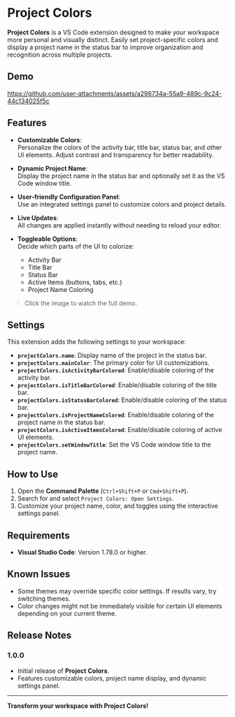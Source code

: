 # Project Colors

**Project Colors** is a VS Code extension designed to make your workspace more personal and visually distinct. Easily set project-specific colors and display a project name in the status bar to improve organization and recognition across multiple projects.

## Demo
https://github.com/user-attachments/assets/a298734a-55a9-489c-9c24-44c134025f5c

## Features

- **Customizable Colors**:  
  Personalize the colors of the activity bar, title bar, status bar, and other UI elements. Adjust contrast and transparency for better readability.
  
- **Dynamic Project Name**:  
  Display the project name in the status bar and optionally set it as the VS Code window title.

- **User-friendly Configuration Panel**:  
  Use an integrated settings panel to customize colors and project details.

- **Live Updates**:  
  All changes are applied instantly without needing to reload your editor.

- **Toggleable Options**:  
  Decide which parts of the UI to colorize:
  - Activity Bar
  - Title Bar
  - Status Bar
  - Active Items (buttons, tabs, etc.)
  - Project Name Coloring

> Click the image to watch the full demo.

## Settings

This extension adds the following settings to your workspace:

- **`projectColors.name`**: Display name of the project in the status bar.
- **`projectColors.mainColor`**: The primary color for UI customizations.
- **`projectColors.isActivityBarColored`**: Enable/disable coloring of the activity bar.
- **`projectColors.isTitleBarColored`**: Enable/disable coloring of the title bar.
- **`projectColors.isStatusBarColored`**: Enable/disable coloring of the status bar.
- **`projectColors.isProjectNameColored`**: Enable/disable coloring of the project name in the status bar.
- **`projectColors.isActiveItemsColored`**: Enable/disable coloring of active UI elements.
- **`projectColors.setWindowTitle`**: Set the VS Code window title to the project name.

## How to Use

1. Open the **Command Palette** (`Ctrl+Shift+P` or `Cmd+Shift+P`).
2. Search for and select `Project Colors: Open Settings`.
3. Customize your project name, color, and toggles using the interactive settings panel.

## Requirements

- **Visual Studio Code**: Version 1.78.0 or higher.

## Known Issues

- Some themes may override specific color settings. If results vary, try switching themes.
- Color changes might not be immediately visible for certain UI elements depending on your current theme.

## Release Notes

### 1.0.0
- Initial release of **Project Colors**.
- Features customizable colors, project name display, and dynamic settings panel.

---

**Transform your workspace with Project Colors!**
